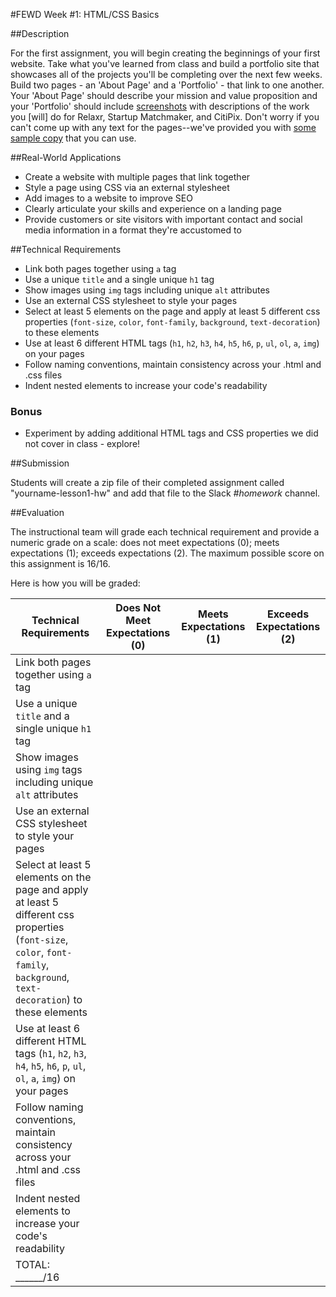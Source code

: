#FEWD Week #1: HTML/CSS Basics

##Description

For the first assignment, you will begin creating the beginnings of your first website. Take what you've learned from class and build a portfolio site that showcases all of the projects you'll be completing over the next few weeks. Build two pages - an 'About Page' and a 'Portfolio' - that link to one another. Your 'About Page' should describe your mission and value proposition and your 'Portfolio' should include [screenshots](starter_code/images) with descriptions of the work you [will] do for Relaxr, Startup Matchmaker, and CitiPix. Don't worry if you can't come up with any text for the pages--we've provided you with [some sample copy](starter_code/sample_copy.txt) that you can use.


##Real-World Applications

- Create a website with multiple pages that link together
- Style a page using CSS via an external stylesheet
- Add images to a website to improve SEO
- Clearly articulate your skills and experience on a landing page
- Provide customers or site visitors with important contact and social media information in a format they're accustomed to

##Technical Requirements

- Link both pages together using `a` tag
- Use a unique `title` and a single unique `h1` tag
- Show images using `img` tags including unique `alt` attributes
- Use an external CSS stylesheet to style your pages
- Select at least 5 elements on the page and apply at least 5 different css properties (`font-size`, `color`, `font-family`, `background`, `text-decoration`) to these elements
- Use at least 6 different HTML tags (`h1`, `h2`, `h3`, `h4`, `h5`, `h6`, `p`, `ul`, `ol`, `a`, `img`) on your pages
- Follow naming conventions, maintain consistency across your .html and .css files
- Indent nested elements to increase your code's readability

### Bonus

- Experiment by adding additional HTML tags and CSS properties we did not cover in class - explore!


##Submission

Students will create a zip file of their completed assignment called "yourname-lesson1-hw" and add that file to the Slack *#homework* channel.

##Evaluation

The instructional team will grade each technical requirement and provide a numeric grade on a scale: does not meet expectations (0); meets expectations (1); exceeds expectations (2).  The maximum possible score on this assignment is 16/16.

Here is how you will be graded:

| Technical Requirements                                                                                                                                                        | Does Not Meet Expectations (0) | Meets Expectations (1) | Exceeds Expectations (2) |
|-------------------------------------------------------------------------------------------------------------------------------------------------------------------------------|--------------------------------|------------------------|--------------------------|
| Link both pages together using `a` tag                                                                                                                                        |                                |                        |                          |
| Use a unique `title` and a single unique `h1` tag                                                                                                                             |                                |                        |                          |
| Show images using `img` tags including unique `alt` attributes                                                                                                                |                                |                        |                          |
| Use an external CSS stylesheet to style your pages                                                                                                                            |                                |                        |                          |
| Select at least 5 elements on the page and apply at least 5 different css properties (`font-size`, `color`, `font-family`, `background`, `text-decoration`) to these elements |                                |                        |                          |
| Use at least 6 different HTML tags (`h1`, `h2`, `h3`, `h4`, `h5`, `h6`, `p`, `ul`, `ol`, `a`, `img`) on your pages                                                            |                                |                        |                          |
| Follow naming conventions, maintain consistency across your .html and .css files                                                                                              |                                |                        |                          |
| Indent nested elements to increase your code's readability                                                                                                                    |                                |                        |                          |
| TOTAL: ______/16                                                                                                                                                              |                                |                        |                          |
